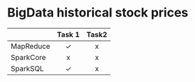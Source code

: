 # BigData historical stock prices


|              | Task 1 | Task2 |
| :----------- | :----: | :---: |
| MapReduce    |   ✓    |   x   |
| SparkCore    |   x    |   x   |
| SparkSQL     |   ✓    |   x   |
